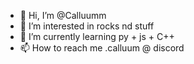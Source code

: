 - 👋 Hi, I’m @Calluumm
- 👀 I’m interested in rocks nd stuff
- 🌱 I’m currently learning py + js + C++
- 📫 How to reach me .calluum @ discord

<!---
Calluumm/Callum is a ✨ special ✨ repository because its `README.md` (this file) appears on your GitHub profile.
You can click the Preview link to take a look at your changes.
--->
